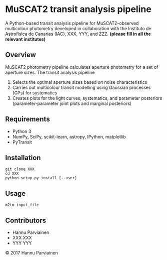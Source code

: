 # MuSCAT2 transit analysis pipeline

A Python-based transit analysis pipeline for MuSCAT2-observed multicolour photometry developed in collaboration with the Instituto de Astrofísica de Canarias (IAC), XXX, YYY, and ZZZ. **(please fill in all the relevant institutes)**

## Overview

MuSCAT2 photometry pipeline calculates aperture photometry for a set of aperture sizes. The transit analysis pipeline

1. Selects the optimal aperture sizes based on noise characteristics
2. Carries out multicolour transit modelling using Gaussian processes (GPs) for systematics
3. Creates plots for the light curves, systematics, and parameter posteriors (parameter-parameter joint plots and marginal posteriors)

## Requirements

 - Python 3
 - NumPy, SciPy, scikit-learn, astropy, IPython, matplotlib
 - PyTransit

## Installation

    git clone XXX
    cd XXX
    python setup.py install [--user]

## Usage

    m2tm input_file

## Contributors

- Hannu Parviainen
- XXX XXX
- YYY YYY

&copy; 2017 Hannu Parviainen
